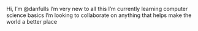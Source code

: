 Hi, I’m @danfulls
I’m very new to all this 
I’m currently learning computer science basics 
I’m looking to collaborate on anything that helps make the world a better place

<!---
danfulls/danfulls is a ✨ special ✨ repository because its `README.md` (this file) appears on your GitHub profile.
You can click the Preview link to take a look at your changes.
--->
